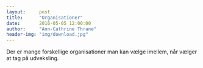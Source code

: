 ```yaml
---
layout:     post
title:      "Organisationer"
date:       2016-05-05 12:00:00
author:     "Ann-Cathrine Thrane"
header-img: "img/download.jpg"
---
```

Der er mange forskellige organisationer man kan vælge imellem, når vælger at tag på udveksling.
